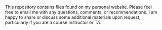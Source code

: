 This repository contains files found on my personal website. Please feel free to email me with any questions, comments, or recommendations. I am happy to share or discuss some additional materials upon request, particularly if you are a course instructor or TA.
